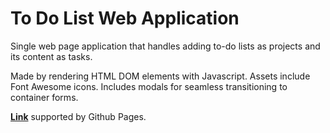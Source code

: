 # To Do List Web Application

Single web page application that handles adding to-do lists as projects and its content as tasks. 

Made by rendering HTML DOM elements with Javascript. 
Assets include Font Awesome icons. Includes modals for seamless transitioning to container forms.

**[Link](https://lachoaiphan.github.io/To-Do-List-App/)** supported by Github Pages.
